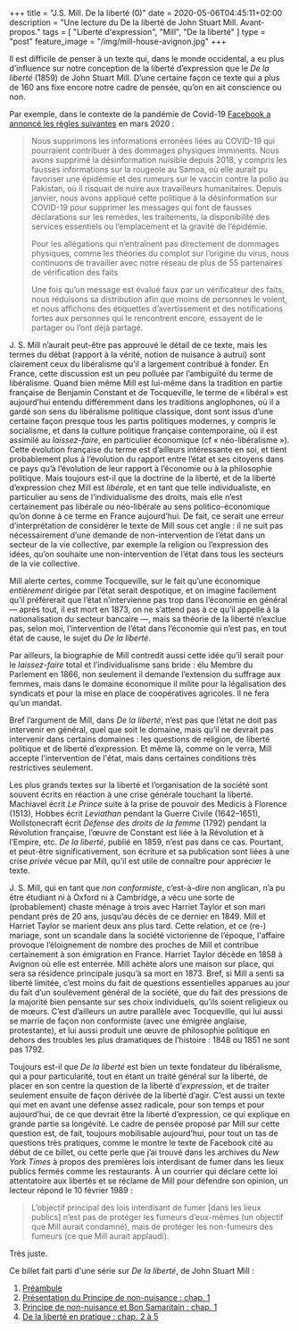 +++
title = "J.S. Mill. De la liberté (0)"
date = 2020-05-06T04:45:11+02:00
description = "Une lecture du De la liberté de John Stuart Mill. Avant-propos."
tags = [ "Liberté d'expression", "Mill", "De la liberté" ]
type = "post"
feature_image = "/img/mill-house-avignon.jpg"
+++

Il est difficile de penser à un texte qui, dans le monde occidental, a eu plus d’influence sur notre conception de la liberté d’expression que le _De la liberté_ (1859) de John Stuart Mill. D’une certaine façon ce texte qui a plus de 160 ans fixe encore notre cadre de pensée, qu’on en ait conscience ou non.

Par exemple, dans le contexte de la pandémie de Covid-19 [Facebook a annoncé les règles suivantes](https://about.fb.com/news/2020/03/combating-covid-19-misinformation/) en mars 2020 :

> Nous supprimons les informations erronées liées au COVID-19 qui pourraient contribuer à des dommages physiques imminents. Nous avons supprimé la désinformation nuisible depuis 2018, y compris les fausses informations sur la rougeole au Samoa, où elle aurait pu favoriser une épidémie et des rumeurs sur le vaccin contre la polio au Pakistan, où il risquait de nuire aux travailleurs humanitaires. Depuis janvier, nous avons appliqué cette politique à la désinformation sur COVID-19 pour supprimer les messages qui font de fausses déclarations sur les remèdes, les traitements, la disponibilité des services essentiels ou l’emplacement et la gravité de l’épidémie.
>
>Pour les allégations qui n’entraînent pas directement de dommages physiques, comme les théories du complot sur l’origine du virus, nous continuons de travailler avec notre réseau de plus de 55 partenaires de vérification des faits
>
>Une fois qu’un message est évalué faux par un vérificateur des faits, nous réduisons sa distribution afin que moins de personnes le voient, et nous affichons des étiquettes d’avertissement et des notifications fortes aux personnes qui le rencontrent encore, essayent de le partager ou l’ont déjà partagé.

J. S. Mill n’aurait peut-être pas approuvé le détail de ce texte, mais les termes du débat (rapport à la vérité, notion de nuisance à autrui) sont clairement ceux du libéralisme qu’il a largement contribué à fonder. En France, cette discussion est un peu polluée par l’ambiguïté du terme de libéralisme. Quand bien même Mill est lui-même dans la tradition en partie française de Benjamin Constant et de Tocqueville, le terme de « libéral » est aujourd’hui entendu différemment dans les traditions anglophones, où il a gardé son sens du libéralisme politique classique, dont sont issus d’une certaine façon presque tous les partis politiques modernes, y compris le socialisme, et dans la culture politique française contemporaine, où il est assimilé au _laissez-faire_, en particulier économique (cf « néo-libéralisme »). Cette évolution française du terme est d’ailleurs intéressante en soi, et tient probablement plus à l’évolution du rapport entre l’état et ses citoyens dans ce pays qu’à l’évolution de leur rapport à l’économie ou à la philosophie politique. Mais toujours est-il que la doctrine de la liberté, et de la liberté d’expression chez Mill est _libérale_, et en tant que telle individualiste, en particulier au sens de l’individualisme des droits, mais elle n’est certainement pas libérale ou néo-libérale au sens politico-économique qu’on donne à ce terme en France aujourd’hui. De fait, ce serait une erreur d’interprétation de considérer le texte de Mill sous cet angle : il ne suit pas nécessairement d’une demande de non-intervention de l’état dans un secteur de la vie collective, par exemple la religion ou l’expression des idées, qu’on souhaite une non-intervention de l’état dans tous les secteurs de la vie collective.

Mill alerte certes, comme Tocqueville, sur le fait qu’une économique _entièrement_ dirigée par l’état serait despotique, et on imagine facilement qu’il préfèrerait que l’état n’intervienne pas trop dans l’économie en général — après tout, il est mort en 1873, on ne s’attend pas à ce qu’il appelle à la nationalisation du secteur bancaire —, mais sa théorie de la liberté n’exclue pas, selon moi, l’intervention de l’état dans l’économie qui n’est pas, en tout état de cause, le sujet du _De la liberté_.

Par ailleurs, la biographie de Mill contredit aussi cette idée qu’il serait pour le _laissez-faire_ total et l’individualisme sans bride : élu Membre du Parlement en 1866, non seulement il demande l’extension du suffrage aux femmes, mais dans le domaine économique il milite pour la légalisation des syndicats et pour la mise en place de coopératives agricoles. Il ne fera qu’un mandat.

Bref l’argument de Mill, dans _De la liberté_, n’est pas que l’état ne doit pas intervenir en général, quel que soit le domaine, mais qu’il ne devrait pas intervenir dans certains domaines : les questions de religion, de liberté politique et de liberté d’expression. Et même là, comme on le verra, Mill accepte l'intervention de l'état, mais dans certaines conditions très restrictives seulement.

Les plus grands textes sur la liberté et l’organisation de la société sont souvent écrits en réaction à une crise générale touchant la liberté. Machiavel écrit _Le Prince_ suite à la prise de pouvoir des Medicis à Florence (1513), Hobbes écrit _Leviathan_ pendant la Guerre Civile (1642–1651), Wollstonecraft écrit _Défense des droits de la femme_ (1792) pendant la Révolution française, l’œuvre de Constant est liée à la Révolution et à l’Empire, etc. _De la liberté_, publié en 1859, n’est pas dans ce cas. Pourtant, et peut-être significativement, son écriture et sa publication sont liées à une crise _privée_ vécue par Mill, qu’il est utile de connaître pour apprécier le texte.

J. S. Mill, qui en tant que _non conformiste_, c’est-à-dire non anglican, n’a pu être étudiant ni à Oxford ni à Cambridge, a vécu une sorte de (probablement) chaste ménage à trois avec Harriet Taylor et son mari pendant près de 20 ans, jusqu’au décès de ce dernier en 1849. Mill et Harriet Taylor se marient deux ans plus tard. Cette relation, et ce (re-) mariage, sont un scandale dans la société victorienne de l’époque, l'affaire provoque l’éloignement de nombre des proches de Mill et contribue certainement à son émigration en France. Harriet Taylor décède en 1858 à Avignon où elle est enterrée. Mill achète alors une maison sur place, qui sera sa résidence principale jusqu’à sa mort en 1873. Bref, si Mill a senti sa liberté limitée, c’est moins du fait de questions essentielles apparues au jour du fait d’un soulèvement général de la société, que du fait des pressions de la majorité bien pensante sur ses choix individuels, qu’ils soient religieux ou de mœurs. C’est d’ailleurs un autre parallèle avec Tocqueville, qui lui aussi se marrie de façon non conformiste (avec une émigrée anglaise, protestante), et lui aussi produit une œuvre de philosophie politique en dehors des troubles les plus dramatiques de l’histoire : 1848 ou 1851 ne sont pas 1792.

Toujours est-il que _De la liberté_ est bien un texte fondateur du libéralisme, qui a pour particularité, tout en étant un traité général sur la liberté, de placer en son centre la question de la liberté d’_expression_, et de traiter seulement ensuite de façon dérivée de la liberté d’agir. C’est aussi un texte qui met en avant une défense assez radicale, pour son temps et pour aujourd’hui, de ce que devrait être la liberté d’expression, ce qui explique en grande partie sa longévité. Le cadre de pensée proposé par Mill sur cette question est, de fait, toujours mobilisable aujourd’hui, pour tout un tas de questions très pratiques, comme le montre le texte de Facebook cité au début de ce billet, ou cette perle que j’ai trouvé dans les archives du _New York Times_ à propos des premières lois interdisant de fumer dans les lieux publics fermés comme les restaurants. À un courrier qui déclare cette loi attentatoire aux libertés et se réclame de Mill pour défendre son opinion, un lecteur répond le 10 février 1989 :

> L’objectif principal des lois interdisant de fumer [dans les lieux publics] n’est pas de protéger les fumeurs d’eux-mêmes (un objectif que Mill aurait condamné), mais de protéger les non-fumeurs des fumeurs (ce que Mill aurait applaudi).

Très juste.

Ce billet fait parti d'une série sur _De la liberté_, de John Stuart Mill :

1. [Préambule](/blog/jsmill-liberte-0/)
1. [Présentation du Principe de non-nuisance : chap. 1](/blog/jsmill-liberte-1/)
1. [Principe de non-nuisance et Bon Samaritain : chap. 1](/blog/jsmill-liberte-2/)
1. [De la liberté en pratique : chap. 2 à 5](/blog/jsmill-liberte-3/)
